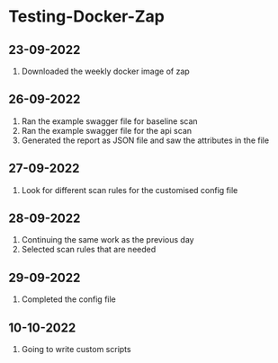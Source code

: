 # Testing-Docker-Zap

## 23-09-2022
<ol>
<li>Downloaded the weekly docker image of zap</li>
</ol>

## 26-09-2022
<ol>
<li>Ran the example swagger file for baseline scan</li>
<li>Ran the example swagger file for the api scan </li>
<li>Generated the report as JSON file and saw the attributes in the file</li>
</ol>

## 27-09-2022
<ol>
<li>Look for different scan rules for the customised config file</li>
</ol>

## 28-09-2022
<ol>
<li>Continuing the same work as the previous day</li>
<li>Selected scan rules that are needed</li>
</ol>

## 29-09-2022
<ol>
<li>Completed the config file</li>
</ol>

## 10-10-2022
<ol>
<li>Going to write custom scripts</li>
</ol>